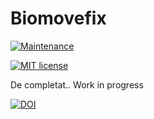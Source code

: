 # Biomovefix
[![Maintenance](https://img.shields.io/badge/Maintained%3F-yes-green.svg)](https://GitHub.com/Naereen/StrapDown.js/graphs/commit-activity)


[![MIT license](https://img.shields.io/badge/License-MIT-blue.svg)](https://lbesson.mit-license.org/)

De completat.. Work in progress

[![DOI](https://zenodo.org/badge/123764206.svg)](https://zenodo.org/badge/latestdoi/123764206)
